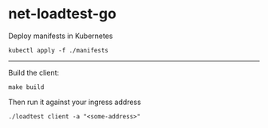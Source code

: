 # net-loadtest-go

Deploy manifests in Kubernetes
```
kubectl apply -f ./manifests
```

---

Build the client:
```
make build 
```

Then run it against your ingress address
```
./loadtest client -a "<some-address>"
```   